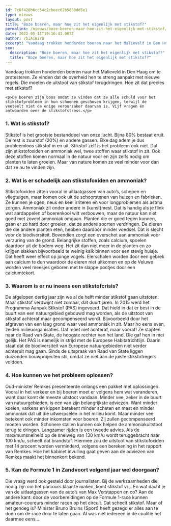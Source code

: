 ```yaml
---
id: 7c6f420b6cc54c2cbeec02b5860dd5e1
type: nieuws
layout: post
title: "Boze boeren, maar hoe zit het eigenlijk met stikstof?"
permalink: /nieuws/boze-boeren-maar-hoe-zit-het-eigenlijk-met-stikstof/
date: 2022-05-11T19:16:41.067Z
author: 7biA1WiYB
excerpt: "Vandaag trokken honderden boeren naar het Malieveld in Den Haag om te protesteren. Ze vinden dat de overheid hen te streng aanpakt met nieuwe regels. Die moeten de uitstoot van stikstof terugdringen. Hoe zit dat precies met stikstof?  "
seo:
  description: "Boze boeren, maar hoe zit het eigenlijk met stikstof?"
  title: "Boze boeren, maar hoe zit het eigenlijk met stikstof?"
---
```

Vandaag trokken honderden boeren naar het Malieveld in Den Haag om te protesteren. Ze vinden dat de overheid hen te streng aanpakt met nieuwe regels. Die moeten de uitstoot van stikstof terugdringen. Hoe zit dat precies met stikstof?  

    <p>De boeren zijn boos omdat ze vinden dat ze alle schuld voor het stikstofprobleem in hun schoenen geschoven krijgen, terwijl de veeteelt niet de enige veroorzaker daarvan is. Vijf vragen én antwoorden over de stikstofstress.</p>
<h3>1. Wat is stikstof?</h3>
<p>Stikstof is het grootste bestanddeel van onze lucht. Bijna 80% bestaat eruit. De rest is zuurstof (20%) en andere gassen. Elke dag adem je dus probleemloos stikstof in en uit. Stikstof zelf is het probleem ook niet. Dat zijn stikstofoxiden en ammoniak wel, twee stoffen waar stikstof in zit. Ook deze stoffen komen normaal in de natuur voor en zijn zelfs nodig om planten te laten groeien. Maar van nature komen ze veel minder voor dan dat ze nu te vinden zijn.</p>
<h3>2. Wat is er schadelijk aan stikstofoxiden en ammoniak?</h3>
<p>Stikstofoxiden zitten vooral in uitlaatgassen van auto’s, schepen en vliegtuigen, maar komen ook uit de schoorstenen van huizen en fabrieken. Ze kunnen je ogen, neus en keel irriteren en voor longproblemen als astma zorgen. Ammoniak zit onder andere in (kunst)mest. Dat is handig als je flink wat aardappelen of boerenkool wilt verbouwen, maar de natuur kan niet goed met zoveel ammoniak omgaan. Planten die er goed tegen kunnen, gaan er zo hard door groeien, dat ze andere soorten verdringen. De dieren die die andere planten eten, hebben daardoor minder voedsel. Dat is slecht voor de biodiversiteit. Bovendien zorgt een overschot aan ammoniak voor verzuring van de grond. Belangrijke stoffen, zoals calcium, spoelen daardoor uit de bodem weg. Het zit dan niet meer in de planten en zo krijgen slakken bijvoorbeeld te weinig kalk binnen voor een stevig huisje. Dat heeft weer effect op jonge vogels. Eierschalen worden door een gebrek aan calcium te dun waardoor de eieren niet uitkomen en op de Veluwe worden veel meesjes geboren met te slappe pootjes door een calciumtekort.</p>
<h3>3. Waarom is er nu ineens een stikstofcrisis?</h3>
<p>De afgelopen dertig jaar zijn we al de helft minder stikstof gaan uitstoten. Maar stikstof verdwijnt niet zomaar, dat duurt jaren. In 2015 werd het Programma Aanpak Stikstof (PAS) ingevoerd. Dat hield in dat er best in de buurt van een natuurgebied gebouwd mag worden, als de uitstoot van stikstof achteraf maar gecompenseerd wordt. Bijvoorbeeld door het afgraven van een laag grond waar veel ammoniak in zit. Maar ho eens even, zeiden milieuorganisaties. Dat moet niet achteraf, maar vooraf! Ze stapten naar de Raad van State, de hoogste rechter van het land. Die gaf hen in mei gelijk. Het PAS is namelijk in strijd met de Europese Habitatrichtlijn. Daarin staat dat de biodiversiteit van Europese natuurgebieden niet verder achteruit mag gaan. Sinds de uitspraak van Raad van State liggen duizenden bouwprojecten stil, omdat ze niet aan de juiste stikstofregels voldoen.</p>
<h3>4. Hoe kunnen we het probleem oplossen?</h3>
<p>Oud-minister Remkes presenteerde onlangs een pakket met oplossingen. Vooral in het verkeer en bij boeren moet er volgens hem wat veranderen, want daar komt de meeste uitstoot vandaan. Minder vee, zeker in de buurt van natuurgebieden, is een van zijn belangrijkste adviezen. Want minder koeien, varkens en kippen betekent minder scheten en mest en minder ammoniak dat uit die uitwerpselen in het milieu komt. Maar minder vee betekent ook minder inkomsten voor boeren. Zij zullen gecompenseerd moeten worden. Schonere stallen kunnen ook helpen de ammoniakuitstoot terug te dringen. Langzamer rijden is een tweede advies. Als de maximumsnelheid op de snelweg van 130 km/u wordt teruggebracht naar 100 km/u, scheelt dat brandstof. Hiermee zou de uitstoot van stikstofoxiden met 14 procent worden verminderd, volgens een berekening in het rapport van Remkes. Hoe het kabinet invulling gaat geven aan de adviezen van Remkes maakt het binnenkort bekend.</p>
<h3>5. Kan de Formule 1 in Zandvoort volgend jaar wel doorgaan? </h3>
<p>Die vraag werd ook gesteld door journalisten. Bij de werkzaamheden die nodig zijn om het parcours klaar te maken, komt stikstof vrij. En wat dacht je van de uitlaatgassen van de auto’s van Max Verstappen en co? Aan de andere kant: door de voorbereidingen op de Formule 1-race kunnen amateur-coureurs minder racen op het circuit. Dat scheelt stikstof. Maar of het genoeg is? Minister Bruno Bruins (Sport) heeft gezegd er alles aan te doen om de race door te laten gaan. Al was niet iedereen in de coalitie het daarmee eens...</p>  
